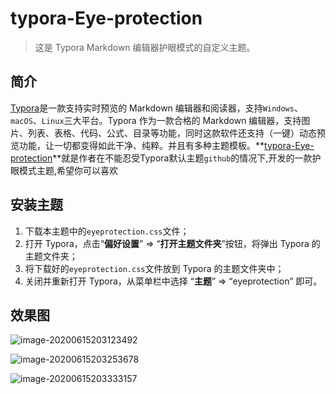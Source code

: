 # typora-Eye-protection

> 这是 Typora Markdown 编辑器护眼模式的自定义主题。

## 简介

[Typora](https://www.typora.io/)是一款支持实时预览的 Markdown 编辑器和阅读器，支持`Windows`、`macOS`、`Linux`三大平台。Typora 作为一款合格的 Markdown 编辑器，支持图片、列表、表格、代码、公式、目录等功能，同时这款软件还支持（一键）动态预览功能，让一切都变得如此干净、纯粹。并且有多种主题模板。**[typora-Eye-protection](https://github.com/mobaijun/typora-Eye-protection)**就是作者在不能忍受Typora默认主题`github`的情况下,开发的一款护眼模式主题,希望你可以喜欢

## 安装主题

1. 下载本主题中的`eyeprotection.css`文件；
2. 打开 Typora，点击“**偏好设置**” => “**打开主题文件夹**”按钮，将弹出 Typora 的主题文件夹；
3. 将下载好的`eyeprotection.css`文件放到 Typora 的主题文件夹中；
4. 关闭并重新打开 Typora，从菜单栏中选择 “**主题**” => “eyeprotection”  即可。

## 效果图

![image-20200615203123492](https://gitee.com/wang_lianjie/img/raw/master/img/20200615203123.png)

![image-20200615203253678](https://gitee.com/wang_lianjie/img/raw/master/img/20200615203253.png)

![image-20200615203333157](https://gitee.com/wang_lianjie/img/raw/master/img/20200615203333.png)